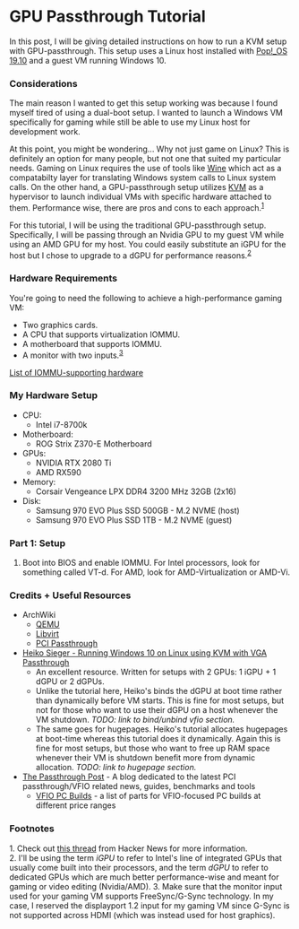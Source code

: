 # GPU Passthrough Tutorial

In this post, I will be giving detailed instructions on how to run a KVM setup with GPU-passthrough. This setup uses a Linux host installed with [Pop!\_OS 19.10](https://system76.com/pop) and a guest VM running Windows 10.

### Considerations

The main reason I wanted to get this setup working was because I found myself tired of using a dual-boot setup. I wanted to launch a Windows VM specifically for gaming while still be able to use my Linux host for development work.

At this point, you might be wondering... Why not just game on Linux? This is definitely an option for many people, but not one that suited my particular needs. Gaming on Linux requires the use of tools like [Wine](https://en.wikipedia.org/wiki/Wine_(software)) which act as a compatabilty layer for translating Windows system calls to Linux system calls. On the other hand, a GPU-passthrough setup utilizes [KVM](https://en.wikipedia.org/wiki/Kernel-based_Virtual_Machine) as a hypervisor to launch individual VMs with specific hardware attached to them. Performance wise, there are pros and cons to each approach.<sup>[1](#footnote1)</sup>

For this tutorial, I will be using the traditional GPU-passthrough setup. Specifically, I will be passing through an Nvidia GPU to my guest VM while using an AMD GPU for my host. You could easily substitute an iGPU for the host but I chose to upgrade to a dGPU for performance reasons.<sup>[2](#footnote2)</sup>

### Hardware Requirements

You're going to need the following to achieve a high-performance gaming VM:
- Two graphics cards.
- A CPU that supports virtualization IOMMU.
- A motherboard that supports IOMMU.
- A monitor with two inputs.<sup>[3](#footnote3)</sup>

[List of IOMMU-supporting hardware](https://en.wikipedia.org/wiki/List_of_IOMMU-supporting_hardware)

### My Hardware Setup
- CPU:
    - Intel i7-8700k
- Motherboard:
    - ROG Strix Z370-E Motherboard
- GPUs:
    - NVIDIA RTX 2080 Ti
    - AMD RX590
- Memory:
    - Corsair Vengeance LPX DDR4 3200 MHz 32GB (2x16)
- Disk:
    - Samsung 970 EVO Plus SSD 500GB - M.2 NVME (host)
    - Samsung 970 EVO Plus SSD 1TB - M.2 NVME (guest)
    
### Part 1: Setup

1. Boot into BIOS and enable IOMMU. For Intel processors, look for something called VT-d. For AMD, look for AMD-Virtualization or AMD-Vi.  

### Credits + Useful Resources

- ArchWiki
    - [QEMU](https://wiki.archlinux.org/index.php/QEMU)
    - [Libvirt](https://wiki.archlinux.org/index.php/Libvirt)
    - [PCI Passthrough](https://wiki.archlinux.org/index.php/PCI_passthrough_via_OVMF)
- [Heiko Sieger - Running Windows 10 on Linux using KVM with VGA Passthrough](https://heiko-sieger.info/running-windows-10-on-linux-using-kvm-with-vga-passthrough)
    - An excellent resource. Written for setups with 2 GPUs: 1 iGPU + 1 dGPU or 2 dGPUs. 
    - Unlike the tutorial here, Heiko's binds the dGPU at boot time rather than dynamically before VM starts. This is fine for most setups, but not for those who want to use their dGPU on a host whenever the VM shutdown. *TODO: link to bind/unbind vfio section.*
    - The same goes for hugepages. Heiko's tutorial allocates hugepages at boot-time whereas this tutorial does it dynamically. Again this is fine for most setups, but those who want to free up RAM space whenever their VM is shutdown benefit more from dynamic allocation. *TODO: link to hugepage section.*
- [The Passthrough Post](https://passthroughpo.st/) - A blog dedicated to the latest PCI passthrough/VFIO related news, guides, benchmarks and tools
    - [VFIO PC Builds](https://passthroughpo.st/vfio-increments/) - a list of parts for VFIO-focused PC builds at different price ranges

### Footnotes
<a name="footnote1">1</a>. Check out [this thread](https://news.ycombinator.com/item?id=18328323) from Hacker News for more information. <br/>
<a name="footnote2">2</a>. I'll be using the term *iGPU* to refer to Intel's line of integrated GPUs that usually come built into their processors, and the term *dGPU* to refer to dedicated GPUs which are much better performance-wise and meant for gaming or video editing (Nvidia/AMD).
<a name="footnote3">3</a>. Make sure that the monitor input used for your gaming VM supports FreeSync/G-Sync technology. In my case, I reserved the displayport 1.2 input for my gaming VM since G-Sync is not supported across HDMI (which was instead used for host graphics).
